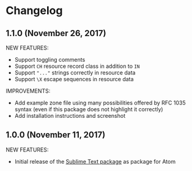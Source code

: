 # Changelog

## 1.1.0 (November 26, 2017)

NEW FEATURES:

- Support toggling comments
- Support `CH` resource record class in addition to `IN`
- Support `"..."` strings correctly in resource data
- Support `\X` escape sequences in resource data

IMPROVEMENTS:

- Add example zone file using many possibilities offered by RFC 1035 syntax (even if this package does not highlight it correctly)
- Add installation instructions and screenshot

## 1.0.0 (November 11, 2017)

NEW FEATURES:

- Initial release of the [Sublime Text package](https://github.com/sixty4k/st2-zonefile) as package for Atom
